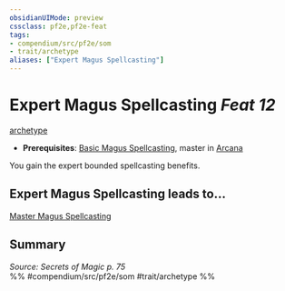```yaml
---
obsidianUIMode: preview
cssclass: pf2e,pf2e-feat
tags:
- compendium/src/pf2e/som
- trait/archetype
aliases: ["Expert Magus Spellcasting"]
---
```

# Expert Magus Spellcasting  *Feat 12*  
[archetype](../../rules/traits/archetype.md)  

- **Prerequisites**: [Basic Magus Spellcasting](basic-magus-spellcasting-som.md), master in [Arcana](../skills.md#Arcana)

You gain the expert bounded spellcasting benefits.

## Expert Magus Spellcasting leads to...

[Master Magus Spellcasting](master-magus-spellcasting-som.md)

## Summary

*Source: Secrets of Magic p. 75*  
%% #compendium/src/pf2e/som #trait/archetype %%